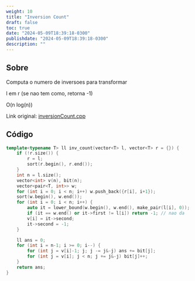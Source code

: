 ```yaml
---
weight: 10
title: "Inversion Count"
draft: false
toc: true
date: "2024-05-09T18:39:18-0300"
publishdate: "2024-05-09T18:39:18-0300"
description: ""
---
```


## Sobre
 Computa o numero de inversoes para transformar

 l em r (se nao tem como, retorna -1)



 O(n log(n))



Link original: [inversionCount.cpp](https://github.com/brunomaletta/Biblioteca/tree/master/Codigo/Problemas/inversionCount.cpp)

## Código
```cpp
template<typename T> ll inv_count(vector<T> l, vector<T> r = {}) {
	if (!r.size()) {
		r = l;
		sort(r.begin(), r.end());
	}
	int n = l.size();
	vector<int> v(n), bit(n);
	vector<pair<T, int>> w;
	for (int i = 0; i < n; i++) w.push_back({r[i], i+1});
	sort(w.begin(), w.end());
	for (int i = 0; i < n; i++) {
		auto it = lower_bound(w.begin(), w.end(), make_pair(l[i], 0));
		if (it == w.end() or it->first != l[i]) return -1; // nao da
		v[i] = it->second;
		it->second = -1;
	}

	ll ans = 0;
	for (int i = n-1; i >= 0; i--) {
		for (int j = v[i]-1; j; j -= j&-j) ans += bit[j];
		for (int j = v[i]; j < n; j += j&-j) bit[j]++;
	}
	return ans;
}
```

